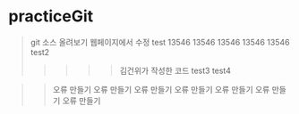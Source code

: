 # practiceGit

 > git 소스 올려보기
 > 웹페이지에서 수정
 > test
13546
13546
13546
13546
13546
 > test2
 >>>>> 김건위가 작성한 코드
 > test3 
 > test4

>>오류 만들기
>>오류 만들기
>>오류 만들기
>>오류 만들기
>>오류 만들기
>>오류 만들기
>>오류 만들기
